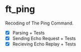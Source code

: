 # ft_ping
Recoding of The Ping Command.
- [X] Parsing + Tests
- [x] Sending Echo Request + Tests
- [x] Recieving Echo Replay + Tests
